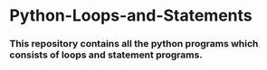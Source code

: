 # Python-Loops-and-Statements
### This repository contains all the python programs which consists of loops and statement programs.
